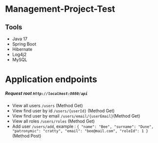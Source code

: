 # Management-Project-Test

## Tools
* Java 17
* Spring Boot
* Hibernate
* Log4j2
* MySQL
# Application endpoints
##### Request root `http://localhost:8080/api`
* View all users `/users` (Method Get)
* View find user by id `/users/{userId}` (Method Get)
* View find user by email `/users/email/{userEmail}`(Method Get)
* View all roles `/users/roles` (Method Get)
* Add user `/users/add`, example : 
`{
    "name": "Bee",
    "surname": "Dune",
    "patronymic": "cratty",
    "email": "bee@mail.com",
    "roleId": 1
}` (Method Post)
